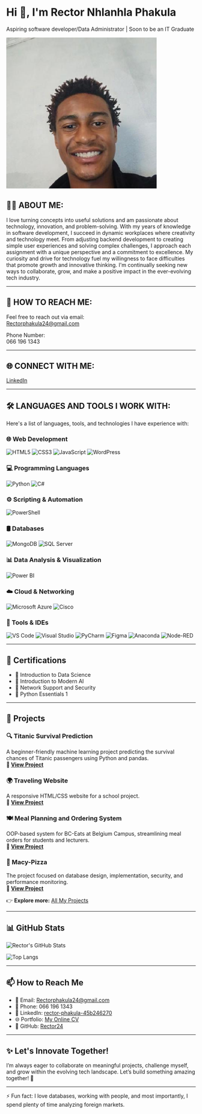 
# Hi 👋, I'm Rector Nhlanhla Phakula  

Aspiring software developer/Data Administrator | Soon to be an IT Graduate  

[![Image of Rector Nhlanhla Phakula](170251120.jpeg)](170251120.jpeg)  
 

## 👨‍💻 ABOUT ME:  

I love turning concepts into useful solutions and am passionate about technology, innovation, and problem-solving.  With my years of knowledge in software development, I succeed in dynamic workplaces where creativity and technology meet.  From adjusting backend development to creating simple user experiences and solving complex challenges, I approach each assignment with a unique perspective and a commitment to excellence.  My curiosity and drive for technology fuel my willingness to face difficulties that promote growth and innovative thinking.  I'm continually seeking new ways to collaborate, grow, and make a positive impact in the ever-evolving tech industry.

---  

## 🔗 HOW TO REACH ME:  

Feel free to reach out via email:  
[Rectorphakula24@gmail.com](mailto:Rectorphakula24@gmail.com)  

Phone Number:  
066 196 1343  

---  

## 🌐 CONNECT WITH ME:  

[LinkedIn](https://www.linkedin.com/in/rector-phakula-45b246270?utm_source=share&utm_campaign=share_via&utm_content=profile&utm_medium=android_app)  


---  

## 🛠️ LANGUAGES AND TOOLS I WORK WITH:  
Here's a list of languages, tools, and technologies I have experience with:  

### 🌐 Web Development
![HTML5](https://img.shields.io/badge/-HTML5-E34F26?style=flat&logo=html5&logoColor=white)
![CSS3](https://img.shields.io/badge/-CSS3-1572B6?style=flat&logo=css3)
![JavaScript](https://img.shields.io/badge/-JavaScript-F7DF1E?style=flat&logo=javascript)
![WordPress](https://img.shields.io/badge/-WordPress-21759B?style=flat&logo=wordpress)

### 💻 Programming Languages
![Python](https://img.shields.io/badge/-Python-3776AB?style=flat&logo=python)
![C#](https://img.shields.io/badge/-C%23-239120?style=flat&logo=c-sharp)

### ⚙️ Scripting & Automation
![PowerShell](https://img.shields.io/badge/-PowerShell-5391FE?style=flat&logo=powershell)

### 🛢️ Databases
![MongoDB](https://img.shields.io/badge/-MongoDB-47A248?style=flat&logo=mongodb)
![SQL Server](https://img.shields.io/badge/-SQL%20Server-CC2927?style=flat&logo=microsoft-sql-server)

### 📊 Data Analysis & Visualization
![Power BI](https://img.shields.io/badge/-PowerBI-F2C811?style=flat&logo=power-bi)

### ☁️ Cloud & Networking
![Microsoft Azure](https://img.shields.io/badge/-Azure-0078D4?style=flat&logo=microsoft-azure)
![Cisco](https://img.shields.io/badge/-Cisco-1BA0D7?style=flat&logo=cisco)

### 🧰 Tools & IDEs
![VS Code](https://img.shields.io/badge/-VS%20Code-007ACC?style=flat&logo=visual-studio-code)
![Visual Studio](https://img.shields.io/badge/-Visual%20Studio-5C2D91?style=flat&logo=visual-studio)
![PyCharm](https://img.shields.io/badge/-PyCharm-000000?style=flat&logo=pycharm)
![Figma](https://img.shields.io/badge/-Figma-F24E1E?style=flat&logo=figma)
![Anaconda](https://img.shields.io/badge/-Anaconda-44A833?style=flat&logo=anaconda)
![Node-RED](https://img.shields.io/badge/-Node--RED-BB0000?style=flat&logo=nodered)

---

## 🧠 Certifications
- 📘 Introduction to Data Science
- 🤖 Introduction to Modern AI
- 🔐 Network Support and Security
- 🐍 Python Essentials 1

---

## 📂 Projects

### 🔍 Titanic Survival Prediction
A beginner-friendly machine learning project predicting the survival chances of Titanic passengers using Python and pandas.  
**🔗 [View Project](https://github.com/Rector24)**

### 🌍 Traveling Website  
A responsive HTML/CSS website for a school project.  
**🔗 [View Project](https://github.com/Rector24)**

### 🍽️ Meal Planning and Ordering System  
OOP-based system for BC-Eats at Belgium Campus, streamlining meal orders for students and lecturers.  
**🔗 [View Project](https://github.com/Rector24)**

### 🍕 Macy-Pizza  
The project focused on database design, implementation, security, and performance monitoring.  
**🔗 [View Project](https://github.com/Rector24)**

👉 **Explore more:** [All My Projects](https://github.com/Rector24?tab=repositories)

---

## 📊 GitHub Stats

![Rector's GitHub Stats](https://github-readme-stats.vercel.app/api?username=Rector24&show_icons=true&theme=tokyonight&hide_border=false)

![Top Langs](https://github-readme-stats.vercel.app/api/top-langs/?username=Rector24&layout=compact&theme=tokyonight)

---

## 📫 How to Reach Me

- 📧 Email: [Rectorphakula24@gmail.com](mailto:Rectorphakula24@gmail.com)
- 📱 Phone: 066 196 1343
- 💼 LinkedIn: [rector-phakula-45b246270](https://www.linkedin.com/in/rector-phakula-45b246270)
- 🌐 Portfolio: [My Online CV](https://rector24.github.io/RectorPhakulaOnlineCVwebsite/)
- 🧳 GitHub: [Rector24](https://github.com/Rector24)

---

## ✨ Let's Innovate Together!

I’m always eager to collaborate on meaningful projects, challenge myself, and grow within the evolving tech landscape. Let’s build something amazing together! 🚀

---  

⚡ Fun fact: I love databases, working with people, and most importantly, I spend plenty of time analyzing foreign markets.   



